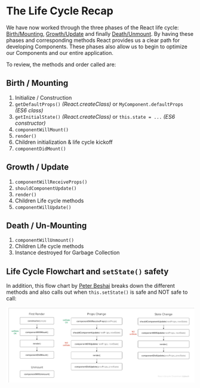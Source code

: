 # The Life Cycle Recap
We have now worked through the three phases of the React life cycle: [Birth/Mounting](birth_mounting_indepth.md), [Growth/Update](growth_update_indepth.md) and finally [Death/Unmount](death_unmounting_indepth.md). By having these phases and corresponding methods React provides us a clear path for developing Components. These phases also allow us to begin to optimize our Components and our entire application.

To review, the methods and order called are:

## Birth / Mounting
1. Initialize / Construction
2. `getDefaultProps()` *(React.createClass)* or `MyComponent.defaultProps` *(ES6 class)*
3. `getInitialState()` *(React.createClass)* or `this.state = ...` *(ES6 constructor)*
4. `componentWillMount()`
5. `render()`
6. Children initialization & life cycle kickoff
7. `componentDidMount()`
  
## Growth / Update
1. `componentWillReceiveProps()`
2. `shouldComponentUpdate()`
3. `render()`
4. Children Life cycle methods
5. `componentWillUpdate()`

## Death / Un-Mounting
1. `componentWillUnmount()`
4. Children Life cycle methods
5. Instance destroyed for Garbage Collection

## Life Cycle Flowchart and `setState()` safety

In addition, this flow chart by [Peter Beshai](https://twitter.com/pbesh) breaks down the different methods and also calls out when `this.setState()` is safe and NOT safe to call:

![Lifecycl Flow Chart](react-lifecycle-flow-chart-states.png)